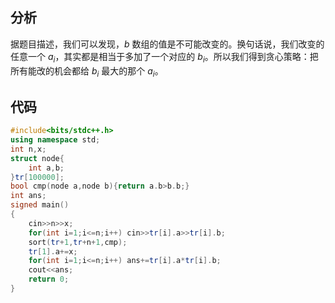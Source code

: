 ## 分析

据题目描述，我们可以发现，$b$ 数组的值是不可能改变的。换句话说，我们改变的任意一个 $a_i$，其实都是相当于多加了一个对应的 $b_i$。所以我们得到贪心策略：把所有能改的机会都给 $b_i$ 最大的那个 $a_i$。

## 代码

```cpp
#include<bits/stdc++.h>
using namespace std;
int n,x;
struct node{
	int a,b;
}tr[100000];
bool cmp(node a,node b){return a.b>b.b;}
int ans;
signed main()
{
	cin>>n>>x;
	for(int i=1;i<=n;i++) cin>>tr[i].a>>tr[i].b;
	sort(tr+1,tr+n+1,cmp);
	tr[1].a+=x;
	for(int i=1;i<=n;i++) ans+=tr[i].a*tr[i].b;
	cout<<ans;
	return 0;
}
```
